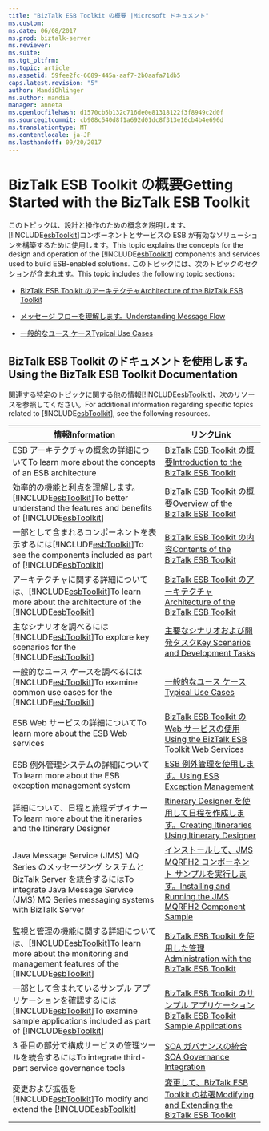 ```yaml
---
title: "BizTalk ESB Toolkit の概要 |Microsoft ドキュメント"
ms.custom: 
ms.date: 06/08/2017
ms.prod: biztalk-server
ms.reviewer: 
ms.suite: 
ms.tgt_pltfrm: 
ms.topic: article
ms.assetid: 59fee2fc-6689-445a-aaf7-2b0aafa71db5
caps.latest.revision: "5"
author: MandiOhlinger
ms.author: mandia
manager: anneta
ms.openlocfilehash: d1570cb5b132c716de0e81318122f3f8949c2d0f
ms.sourcegitcommit: cb908c540d8f1a692d01dc8f313e16cb4b4e696d
ms.translationtype: MT
ms.contentlocale: ja-JP
ms.lasthandoff: 09/20/2017
---
```

# <a name="getting-started-with-the-biztalk-esb-toolkit"></a><span data-ttu-id="aa807-102">BizTalk ESB Toolkit の概要</span><span class="sxs-lookup"><span data-stu-id="aa807-102">Getting Started with the BizTalk ESB Toolkit</span></span>
<span data-ttu-id="aa807-103">このトピックは、設計と操作のための概念を説明します、[!INCLUDE[esbToolkit](../includes/esbtoolkit-md.md)]コンポーネントとサービスの ESB が有効なソリューションを構築するために使用します。</span><span class="sxs-lookup"><span data-stu-id="aa807-103">This topic explains the concepts for the design and operation of the [!INCLUDE[esbToolkit](../includes/esbtoolkit-md.md)] components and services used to build ESB-enabled solutions.</span></span> <span data-ttu-id="aa807-104">このトピックには、次のトピックのセクションが含まれます。</span><span class="sxs-lookup"><span data-stu-id="aa807-104">This topic includes the following topic sections:</span></span>  
  
-   [<span data-ttu-id="aa807-105">BizTalk ESB Toolkit のアーキテクチャ</span><span class="sxs-lookup"><span data-stu-id="aa807-105">Architecture of the BizTalk ESB Toolkit</span></span>](../esb-toolkit/architecture-of-the-biztalk-esb-toolkit.md)  
  
-   [<span data-ttu-id="aa807-106">メッセージ フローを理解します。</span><span class="sxs-lookup"><span data-stu-id="aa807-106">Understanding Message Flow</span></span>](../esb-toolkit/understanding-message-flow.md)  
  
-   [<span data-ttu-id="aa807-107">一般的なユース ケース</span><span class="sxs-lookup"><span data-stu-id="aa807-107">Typical Use Cases</span></span>](../esb-toolkit/typical-use-cases.md)  
  
## <a name="using-the-biztalk-esb-toolkit-documentation"></a><span data-ttu-id="aa807-108">BizTalk ESB Toolkit のドキュメントを使用します。</span><span class="sxs-lookup"><span data-stu-id="aa807-108">Using the BizTalk ESB Toolkit Documentation</span></span>  
 <span data-ttu-id="aa807-109">関連する特定のトピックに関する他の情報[!INCLUDE[esbToolkit](../includes/esbtoolkit-md.md)]、次のリソースを参照してください。</span><span class="sxs-lookup"><span data-stu-id="aa807-109">For additional information regarding specific topics related to [!INCLUDE[esbToolkit](../includes/esbtoolkit-md.md)], see the following resources.</span></span>  
  
|<span data-ttu-id="aa807-110">情報</span><span class="sxs-lookup"><span data-stu-id="aa807-110">Information</span></span>|<span data-ttu-id="aa807-111">リンク</span><span class="sxs-lookup"><span data-stu-id="aa807-111">Link</span></span>|  
|-----------------|----------|  
|<span data-ttu-id="aa807-112">ESB アーキテクチャの概念の詳細について</span><span class="sxs-lookup"><span data-stu-id="aa807-112">To learn more about the concepts of an ESB architecture</span></span>|[<span data-ttu-id="aa807-113">BizTalk ESB Toolkit の概要</span><span class="sxs-lookup"><span data-stu-id="aa807-113">Introduction to the BizTalk ESB Toolkit</span></span>](../esb-toolkit/introduction-to-the-biztalk-esb-toolkit.md)|  
|<span data-ttu-id="aa807-114">効率的の機能と利点を理解します。[!INCLUDE[esbToolkit](../includes/esbtoolkit-md.md)]</span><span class="sxs-lookup"><span data-stu-id="aa807-114">To better understand the features and benefits of [!INCLUDE[esbToolkit](../includes/esbtoolkit-md.md)]</span></span>|[<span data-ttu-id="aa807-115">BizTalk ESB Toolkit の概要</span><span class="sxs-lookup"><span data-stu-id="aa807-115">Overview of the BizTalk ESB Toolkit</span></span>](../esb-toolkit/overview-of-the-biztalk-esb-toolkit.md)|  
|<span data-ttu-id="aa807-116">一部として含まれるコンポーネントを表示するには[!INCLUDE[esbToolkit](../includes/esbtoolkit-md.md)]</span><span class="sxs-lookup"><span data-stu-id="aa807-116">To see the components included as part of [!INCLUDE[esbToolkit](../includes/esbtoolkit-md.md)]</span></span>|[<span data-ttu-id="aa807-117">BizTalk ESB Toolkit の内容</span><span class="sxs-lookup"><span data-stu-id="aa807-117">Contents of the BizTalk ESB Toolkit</span></span>](../esb-toolkit/contents-of-the-biztalk-esb-toolkit.md)|  
|<span data-ttu-id="aa807-118">アーキテクチャに関する詳細については、[!INCLUDE[esbToolkit](../includes/esbtoolkit-md.md)]</span><span class="sxs-lookup"><span data-stu-id="aa807-118">To learn more about the architecture of the [!INCLUDE[esbToolkit](../includes/esbtoolkit-md.md)]</span></span>|[<span data-ttu-id="aa807-119">BizTalk ESB Toolkit のアーキテクチャ</span><span class="sxs-lookup"><span data-stu-id="aa807-119">Architecture of the BizTalk ESB Toolkit</span></span>](../esb-toolkit/architecture-of-the-biztalk-esb-toolkit.md)|  
|<span data-ttu-id="aa807-120">主なシナリオを調べるには[!INCLUDE[esbToolkit](../includes/esbtoolkit-md.md)]</span><span class="sxs-lookup"><span data-stu-id="aa807-120">To explore key scenarios for the [!INCLUDE[esbToolkit](../includes/esbtoolkit-md.md)]</span></span>|[<span data-ttu-id="aa807-121">主要なシナリオおよび開発タスク</span><span class="sxs-lookup"><span data-stu-id="aa807-121">Key Scenarios and Development Tasks</span></span>](../esb-toolkit/key-scenarios-and-development-tasks.md)|  
|<span data-ttu-id="aa807-122">一般的なユース ケースを調べるには[!INCLUDE[esbToolkit](../includes/esbtoolkit-md.md)]</span><span class="sxs-lookup"><span data-stu-id="aa807-122">To examine common use cases for the [!INCLUDE[esbToolkit](../includes/esbtoolkit-md.md)]</span></span>|[<span data-ttu-id="aa807-123">一般的なユース ケース</span><span class="sxs-lookup"><span data-stu-id="aa807-123">Typical Use Cases</span></span>](../esb-toolkit/typical-use-cases.md)|  
|<span data-ttu-id="aa807-124">ESB Web サービスの詳細について</span><span class="sxs-lookup"><span data-stu-id="aa807-124">To learn more about the ESB Web services</span></span>|[<span data-ttu-id="aa807-125">BizTalk ESB Toolkit の Web サービスの使用</span><span class="sxs-lookup"><span data-stu-id="aa807-125">Using the BizTalk ESB Toolkit Web Services</span></span>](../esb-toolkit/using-the-biztalk-esb-toolkit-web-services.md)|  
|<span data-ttu-id="aa807-126">ESB 例外管理システムの詳細について</span><span class="sxs-lookup"><span data-stu-id="aa807-126">To learn more about the ESB exception management system</span></span>|[<span data-ttu-id="aa807-127">ESB 例外管理を使用します。</span><span class="sxs-lookup"><span data-stu-id="aa807-127">Using ESB Exception Management</span></span>](../esb-toolkit/using-esb-exception-management.md)|  
|<span data-ttu-id="aa807-128">詳細について、日程と旅程デザイナー</span><span class="sxs-lookup"><span data-stu-id="aa807-128">To learn more about the itineraries and the Itinerary Designer</span></span>|[<span data-ttu-id="aa807-129">Itinerary Designer を使用して日程を作成します。</span><span class="sxs-lookup"><span data-stu-id="aa807-129">Creating Itineraries Using Itinerary Designer</span></span>](../esb-toolkit/creating-itineraries-using-itinerary-designer.md)|  
|<span data-ttu-id="aa807-130">Java Message Service (JMS) MQ Series のメッセージング システムと BizTalk Server を統合するには</span><span class="sxs-lookup"><span data-stu-id="aa807-130">To integrate Java Message Service (JMS) MQ Series messaging systems with BizTalk Server</span></span>|[<span data-ttu-id="aa807-131">インストールして、JMS MQRFH2 コンポーネント サンプルを実行します。</span><span class="sxs-lookup"><span data-stu-id="aa807-131">Installing and Running the JMS MQRFH2 Component Sample</span></span>](../esb-toolkit/installing-and-running-the-jms-mqrfh2-component-sample.md)|  
|<span data-ttu-id="aa807-132">監視と管理の機能に関する詳細については、[!INCLUDE[esbToolkit](../includes/esbtoolkit-md.md)]</span><span class="sxs-lookup"><span data-stu-id="aa807-132">To learn more about the monitoring and management features of the [!INCLUDE[esbToolkit](../includes/esbtoolkit-md.md)]</span></span>|[<span data-ttu-id="aa807-133">BizTalk ESB Toolkit を使用した管理</span><span class="sxs-lookup"><span data-stu-id="aa807-133">Administration with the BizTalk ESB Toolkit</span></span>](../esb-toolkit/administration-with-the-biztalk-esb-toolkit.md)|  
|<span data-ttu-id="aa807-134">一部として含まれているサンプル アプリケーションを確認するには[!INCLUDE[esbToolkit](../includes/esbtoolkit-md.md)]</span><span class="sxs-lookup"><span data-stu-id="aa807-134">To examine sample applications included as part of [!INCLUDE[esbToolkit](../includes/esbtoolkit-md.md)]</span></span>|[<span data-ttu-id="aa807-135">BizTalk ESB Toolkit のサンプル アプリケーション</span><span class="sxs-lookup"><span data-stu-id="aa807-135">BizTalk ESB Toolkit Sample Applications</span></span>](../esb-toolkit/biztalk-esb-toolkit-sample-applications.md)|  
|<span data-ttu-id="aa807-136">3 番目の部分で構成サービスの管理ツールを統合するには</span><span class="sxs-lookup"><span data-stu-id="aa807-136">To integrate third-part service governance tools</span></span>|[<span data-ttu-id="aa807-137">SOA ガバナンスの統合</span><span class="sxs-lookup"><span data-stu-id="aa807-137">SOA Governance Integration</span></span>](../esb-toolkit/soa-governance-integration.md)|  
|<span data-ttu-id="aa807-138">変更および拡張を[!INCLUDE[esbToolkit](../includes/esbtoolkit-md.md)]</span><span class="sxs-lookup"><span data-stu-id="aa807-138">To modify and extend the [!INCLUDE[esbToolkit](../includes/esbtoolkit-md.md)]</span></span>|[<span data-ttu-id="aa807-139">変更して、BizTalk ESB Toolkit の拡張</span><span class="sxs-lookup"><span data-stu-id="aa807-139">Modifying and Extending the BizTalk ESB Toolkit</span></span>](../esb-toolkit/modifying-and-extending-the-biztalk-esb-toolkit.md)|